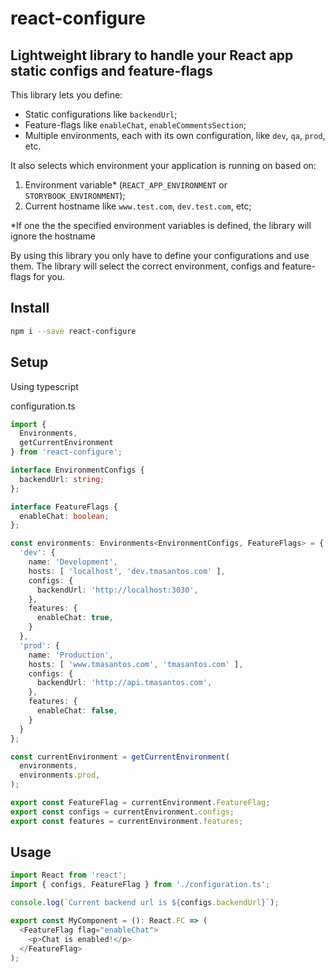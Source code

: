 # react-configure

## Lightweight library to handle your React app static configs and feature-flags

This library lets you define:
- Static configurations like `backendUrl`;
- Feature-flags like `enableChat`, `enableCommentsSection`; 
- Multiple environments, each with its own configuration, like `dev`, `qa`, `prod`, etc.

It also selects which environment your application is running on based on:
1. Environment variable* (`REACT_APP_ENVIRONMENT` or `STORYBOOK_ENVIRONMENT`);
2. Current hostname like `www.test.com`, `dev.test.com`, etc;

*If one the the specified environment variables is defined, the library will ignore the hostname

By using this library you only have to define your configurations and use them. The library will select the correct environment, configs and feature-flags for you.

## Install

```bash
npm i --save react-configure
```

## Setup

Using typescript

configuration.ts

```typescript
import {
  Environments,
  getCurrentEnvironment
} from 'react-configure';

interface EnvironmentConfigs {
  backendUrl: string;
};

interface FeatureFlags {
  enableChat: boolean;
};

const environments: Environments<EnvironmentConfigs, FeatureFlags> = {
  'dev': {
    name: 'Development',
    hosts: [ 'localhost', 'dev.tmasantos.com' ],
    configs: {
      backendUrl: 'http://localhost:3030',
    },
    features: {
      enableChat: true,
    }
  },
  'prod': {
    name: 'Production',
    hosts: [ 'www.tmasantos.com', 'tmasantos.com' ],
    configs: {
      backendUrl: 'http://api.tmasantos.com',
    },
    features: {
      enableChat: false,
    }
  }
};

const currentEnvironment = getCurrentEnvironment(
  environments,
  environments.prod,
);

export const FeatureFlag = currentEnvironment.FeatureFlag;
export const configs = currentEnvironment.configs;
export const features = currentEnvironment.features;

```

## Usage

```typescript
import React from 'react';
import { configs, FeatureFlag } from './configuration.ts';

console.log(`Current backend url is ${configs.backendUrl}`);

export const MyComponent = (): React.FC => (
  <FeatureFlag flag="enableChat">
    <p>Chat is enabled!</p>
  </FeatureFlag>
);

```
